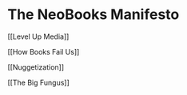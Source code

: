 # The NeoBooks Manifesto

[[Level Up Media]] 

[[How Books Fail Us]] 

[[Nuggetization]] 

[[The Big Fungus]] 


